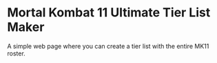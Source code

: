 # Mortal Kombat 11 Ultimate Tier List Maker

A simple web page where you can create a tier list with the entire MK11 roster.
